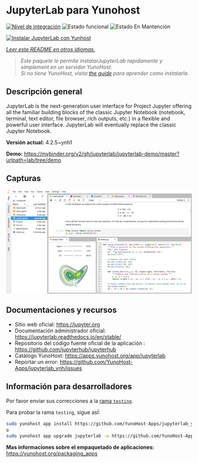 <!--
Este archivo README esta generado automaticamente<https://github.com/YunoHost/apps/tree/master/tools/readme_generator>
No se debe editar a mano.
-->

# JupyterLab para Yunohost

[![Nivel de integración](https://dash.yunohost.org/integration/jupyterlab.svg)](https://ci-apps.yunohost.org/ci/apps/jupyterlab/) ![Estado funcional](https://ci-apps.yunohost.org/ci/badges/jupyterlab.status.svg) ![Estado En Mantención](https://ci-apps.yunohost.org/ci/badges/jupyterlab.maintain.svg)

[![Instalar JupyterLab con Yunhost](https://install-app.yunohost.org/install-with-yunohost.svg)](https://install-app.yunohost.org/?app=jupyterlab)

*[Leer este README en otros idiomas.](./ALL_README.md)*

> *Este paquete le permite instalarJupyterLab rapidamente y simplement en un servidor YunoHost.*  
> *Si no tiene YunoHost, visita [the guide](https://yunohost.org/install) para aprender como instalarla.*

## Descripción general

JupyterLab is the next-generation user interface for Project Jupyter offering all the familiar building blocks of the classic Jupyter Notebook (notebook, terminal, text editor, file browser, rich outputs, etc.) in a flexible and powerful user interface. JupyterLab will eventually replace the classic Jupyter Notebook.


**Versión actual:** 4.2.5~ynh1

**Demo:** <https://mybinder.org/v2/gh/jupyterlab/jupyterlab-demo/master?urlpath=lab/tree/demo>

## Capturas

![Captura de JupyterLab](./doc/screenshots/jupyterlab.png)

## Documentaciones y recursos

- Sitio web oficial: <https://jupyter.org>
- Documentación administrador oficial: <https://jupyterlab.readthedocs.io/en/stable/>
- Repositorio del código fuente oficial de la aplicación : <https://github.com/jupyterhub/jupyterhub>
- Catálogo YunoHost: <https://apps.yunohost.org/app/jupyterlab>
- Reportar un error: <https://github.com/YunoHost-Apps/jupyterlab_ynh/issues>

## Información para desarrolladores

Por favor enviar sus correcciones a la [rama `testing`](https://github.com/YunoHost-Apps/jupyterlab_ynh/tree/testing).

Para probar la rama `testing`, sigue asÍ:

```bash
sudo yunohost app install https://github.com/YunoHost-Apps/jupyterlab_ynh/tree/testing --debug
o
sudo yunohost app upgrade jupyterlab -u https://github.com/YunoHost-Apps/jupyterlab_ynh/tree/testing --debug
```

**Mas informaciones sobre el empaquetado de aplicaciones:** <https://yunohost.org/packaging_apps>
